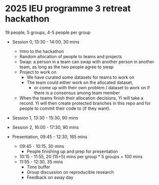 # 2025 IEU programme 3 retreat hackathon

19 people, 5 groups, 4-5 people per group

- Session 0, 13:30 - 14:00, 30 mins
  - Intro to the hackathon
  - Random allocation of people to teams and projects
  - Swap: a person in a team can swap with another person in another team, as long as the two people agree to swap
  - Project to work on
    - We have curated some datasets for teams to work on
    - The team could either work on the allocated dataset, 
      - or come up with their own problem / dataset to work on if there is a consensus among team member
  - When the teams finish their allocation decisions, Yi will take a record. Yi will then create protected branches in this repo and for people to commit their code to (if they want).

- Session 1, 13:30 - 15:30, 90 mins

- Session 2, 16:00 - 17:30, 90 mins

- Presentation, 09:45 - 12:30, 165 mins
  - 09:45 - 10:15, 30 mins
    - People finishing up and prep for presentation
  - 10:15 - 11:55, 20 (15+5) mins per group * 5 groups =  100 mins
  - 11:55 - 12:30, 35 mins
    - Time buffer
    - Group discussion on reproducible research
    - Feedback on away day
